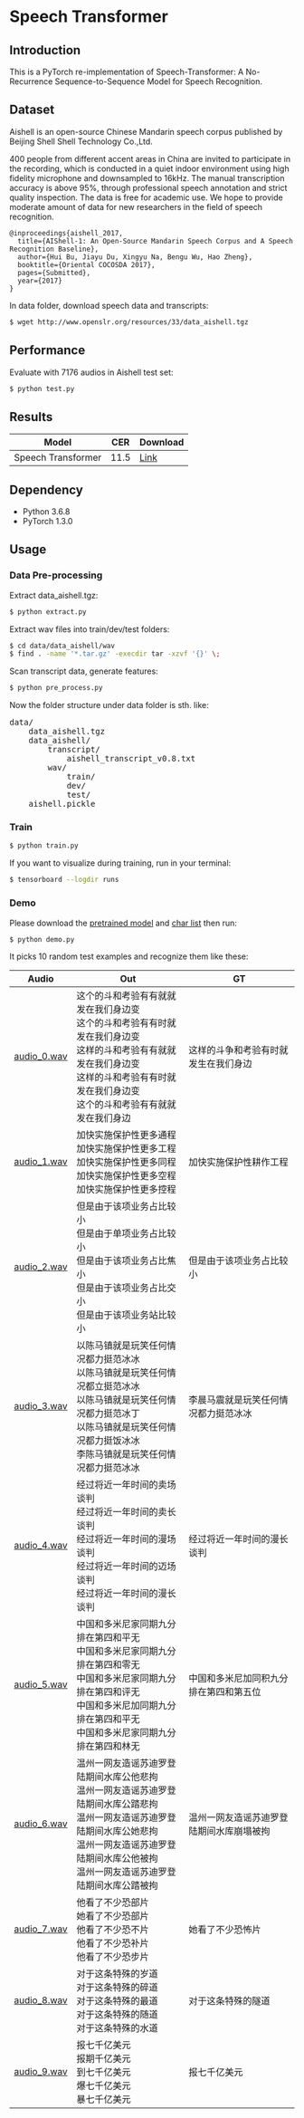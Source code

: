 # Speech Transformer

## Introduction

This is a PyTorch re-implementation of Speech-Transformer: A No-Recurrence Sequence-to-Sequence Model for Speech Recognition.

## Dataset

Aishell is an open-source Chinese Mandarin speech corpus published by Beijing Shell Shell Technology Co.,Ltd.

400 people from different accent areas in China are invited to participate in the recording, which is conducted in a quiet indoor environment using high fidelity microphone and downsampled to 16kHz. The manual transcription accuracy is above 95%, through professional speech annotation and strict quality inspection. The data is free for academic use. We hope to provide moderate amount of data for new researchers in the field of speech recognition.
```
@inproceedings{aishell_2017,
  title={AIShell-1: An Open-Source Mandarin Speech Corpus and A Speech Recognition Baseline},
  author={Hui Bu, Jiayu Du, Xingyu Na, Bengu Wu, Hao Zheng},
  booktitle={Oriental COCOSDA 2017},
  pages={Submitted},
  year={2017}
}
```
In data folder, download speech data and transcripts:

```bash
$ wget http://www.openslr.org/resources/33/data_aishell.tgz
```

## Performance

Evaluate with 7176 audios in Aishell test set:
```bash
$ python test.py
```

## Results

|Model|CER|Download|
|---|---|---|
|Speech Transformer|11.5|[Link](https://github.com/foamliu/Speech-Transformer/releases/download/v1.0/BEST_checkpoint.tar)|

## Dependency

- Python 3.6.8
- PyTorch 1.3.0

## Usage
### Data Pre-processing
Extract data_aishell.tgz:
```bash
$ python extract.py
```

Extract wav files into train/dev/test folders:
```bash
$ cd data/data_aishell/wav
$ find . -name '*.tar.gz' -execdir tar -xzvf '{}' \;
```

Scan transcript data, generate features:
```bash
$ python pre_process.py
```

Now the folder structure under data folder is sth. like:
<pre>
data/
    data_aishell.tgz
    data_aishell/
        transcript/
            aishell_transcript_v0.8.txt
        wav/
            train/
            dev/
            test/
    aishell.pickle
</pre>

### Train
```bash
$ python train.py
```

If you want to visualize during training, run in your terminal:
```bash
$ tensorboard --logdir runs
```

### Demo
Please download the [pretrained model](https://github.com/foamliu/Speech-Transformer/releases/download/v1.0/speech-transformer-cn.pt) and [char list](https://github.com/foamliu/Speech-Transformer/releases/download/v1.0/char_list.pkl) then run:
```bash
$ python demo.py
```

It picks 10 random test examples and recognize them like these:

|Audio|Out|GT|
|---|---|---|
|[audio_0.wav](https://github.com/foamliu/Speech-Transformer/raw/master/audios/audio_0.wav)|这个的斗和考验有有就就发在我们身边变<br>这个的斗和考验有有时就发在我们身边变<br>这样的斗和考验有有就就发在我们身边变<br>这样的斗和考验有有时就发在我们身边变<br>这个的斗和考验有有就就发在我们身边|这样的斗争和考验有时就发生在我们身边|
|[audio_1.wav](https://github.com/foamliu/Speech-Transformer/raw/master/audios/audio_1.wav)|加快实施保护性更多通程<br>加快实施保护性更多工程<br>加快实施保护性更多同程<br>加快实施保护性更多空程<br>加快实施保护性更多控程|加快实施保护性耕作工程|
|[audio_2.wav](https://github.com/foamliu/Speech-Transformer/raw/master/audios/audio_2.wav)|但是由于该项业务占比较小<br>但是由于单项业务占比较小<br>但是由于该项业务占比焦小<br>但是由于该项业务占比交小<br>但是由于该项业务站比较小|但是由于该项业务占比较小|
|[audio_3.wav](https://github.com/foamliu/Speech-Transformer/raw/master/audios/audio_3.wav)|以陈马镇就是玩笑任何情况都力挺范冰冰<br>以陈马镇就是玩笑任何情况都立挺范冰冰<br>以陈马镇就是玩笑任何情况都力挺范冰丁<br>以陈马镇就是玩笑任何情况都力挺饭冰冰<br>李陈马镇就是玩笑任何情况都力挺范冰冰|李晨马震就是玩笑任何情况都力挺范冰冰|
|[audio_4.wav](https://github.com/foamliu/Speech-Transformer/raw/master/audios/audio_4.wav)|经过将近一年时间的卖场谈判<br>经过将近一年时间的卖长谈判<br>经过将近一年时间的漫场谈判<br>经过将近一年时间的迈场谈判<br>经过将近一年时间的漫长谈判|经过将近一年时间的漫长谈判|
|[audio_5.wav](https://github.com/foamliu/Speech-Transformer/raw/master/audios/audio_5.wav)|中国和多米尼家同期九分排在第四和平无<br>中国和多米尼家同期九分排在第四和零无<br>中国和多米尼家同期九分排在第四和评无<br>中国和多米尼加同期九分排在第四和平无<br>中国和多米尼家同期九分排在第四和林无|中国和多米尼加同积九分排在第四和第五位|
|[audio_6.wav](https://github.com/foamliu/Speech-Transformer/raw/master/audios/audio_6.wav)|温州一网友造谣苏迪罗登陆期间水库公他悲拘<br>温州一网友造谣苏迪罗登陆期间水库公踏悲拘<br>温州一网友造谣苏迪罗登陆期间水库公她悲拘<br>温州一网友造谣苏迪罗登陆期间水库公他被拘<br>温州一网友造谣苏迪罗登陆期间水库公踏被拘|温州一网友造谣苏迪罗登陆期间水库崩塌被拘|
|[audio_7.wav](https://github.com/foamliu/Speech-Transformer/raw/master/audios/audio_7.wav)|他看了不少恐部片<br>她看了不少恐部片<br>他看了不少恐不片<br>他看了不少恐补片<br>他看了不少恐步片|她看了不少恐怖片|
|[audio_8.wav](https://github.com/foamliu/Speech-Transformer/raw/master/audios/audio_8.wav)|对于这条特殊的岁道<br>对于这条特殊的碎道<br>对于这条特殊的最道<br>对于这条特殊的随道<br>对于这条特殊的水道|对于这条特殊的隧道|
|[audio_9.wav](https://github.com/foamliu/Speech-Transformer/raw/master/audios/audio_9.wav)|报七千亿美元<br>报期千亿美元<br>到七千亿美元<br>爆七千亿美元<br>暴七千亿美元|报七千亿美元|